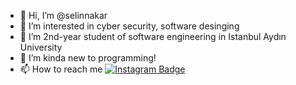 - 👋 Hi, I’m @selinnakar
- 👀 I’m interested in cyber security, software desinging
- 🌱 I’m 2nd-year student of software engineering in Istanbul Aydın University
- 💞️ I’m kinda new to programming!
- 📫 How to reach me [![Instagram Badge](https://img.shields.io/badge/-Instagram-C13584?style=flat-quare&labelColor=C13584&logo=instagram&logoColor=white&link=link)](https://www.instagram.com/sselinn.akar/)

<!---
selinnakar/selinnakar is a ✨ special ✨ repository because its `README.md` (this file) appears on your GitHub profile.
You can click the Preview link to take a look at your changes.
--->

